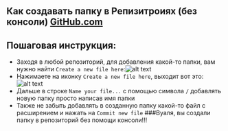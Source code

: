 ## Как создавать папку в Репизитроиях (без консоли) [GitHub.com](www.github.com)
## Пошаговая инструкция:
* Заходя в любой репозиторий, для добавления какой-то папки, вам нужно найти `Create a new file here`:![alt text](https://www.dropbox.com/s/mfg2t68x4lryg0i/1.PNG)
* Нажимаете на иконку `Create a new file here`, выходит вот это: ![alt text](https://www.dropbox.com/s/7o0qpa7syp93ytz/2.PNG)
* Дальше в строке `Name your file...` с помощью символа `/` добавлять новую папку просто написав имя папки
* Также не забыть добавлять в созданную папку какой-то файл с расширением и нажать на `Commit new file`
###Вуаля, вы создали  папку в репозиторий без помощи консоли!!!

